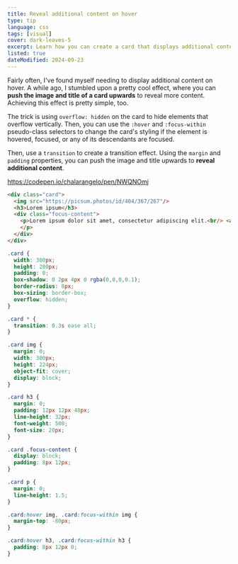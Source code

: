 ```yaml
---
title: Reveal additional content on hover
type: tip
language: css
tags: [visual]
cover: dark-leaves-5
excerpt: Learn how you can create a card that displays additional content on hover.
listed: true
dateModified: 2024-09-23
---
```


Fairly often, I've found myself needing to display additional content on hover. A while ago, I stumbled upon a pretty cool effect, where you can **push the image and title of a card upwards** to reveal more content. Achieving this effect is pretty simple, too.

The trick is using `overflow: hidden` on the card to hide elements that overflow vertically. Then, you can use the `:hover` and `:focus-within` pseudo-class selectors to change the card's styling if the element is hovered, focused, or any of its descendants are focused.

Then, use a `transition` to create a transition effect. Using the `margin` and `padding` properties, you can push the image and title upwards to **reveal additional content**.

https://codepen.io/chalarangelo/pen/NWQNOmj


```html
<div class="card">
  <img src="https://picsum.photos/id/404/367/267"/>
  <h3>Lorem ipsum</h3>
  <div class="focus-content">
    <p>Lorem ipsum dolor sit amet, consectetur adipiscing elit.<br/> <a href="#">Link to source</a>
    </p>
  </div>
</div>
```

```css
.card {
  width: 300px;
  height: 280px;
  padding: 0;
  box-shadow: 0 2px 4px 0 rgba(0,0,0,0.1);
  border-radius: 8px;
  box-sizing: border-box;
  overflow: hidden;
}

.card * {
  transition: 0.3s ease all;
}

.card img {
  margin: 0;
  width: 300px;
  height: 224px;
  object-fit: cover;
  display: block;
}

.card h3 {
  margin: 0;
  padding: 12px 12px 48px;
  line-height: 32px;
  font-weight: 500;
  font-size: 20px;
}

.card .focus-content {
  display: block;
  padding: 8px 12px;
}

.card p {
  margin: 0;
  line-height: 1.5;
}

.card:hover img, .card:focus-within img {
  margin-top: -80px;
}

.card:hover h3, .card:focus-within h3 {
  padding: 8px 12px 0;
}
```
